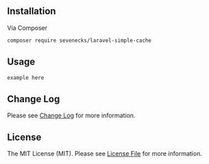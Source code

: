 ## Installation

Via Composer

```bash
composer require sevenecks/laravel-simple-cache
```

## Usage
```php
example here

```
## Change Log
Please see [Change Log](CHANGELOG.md) for more information.

## License

The MIT License (MIT). Please see [License File](LICENSE.md) for more information.
